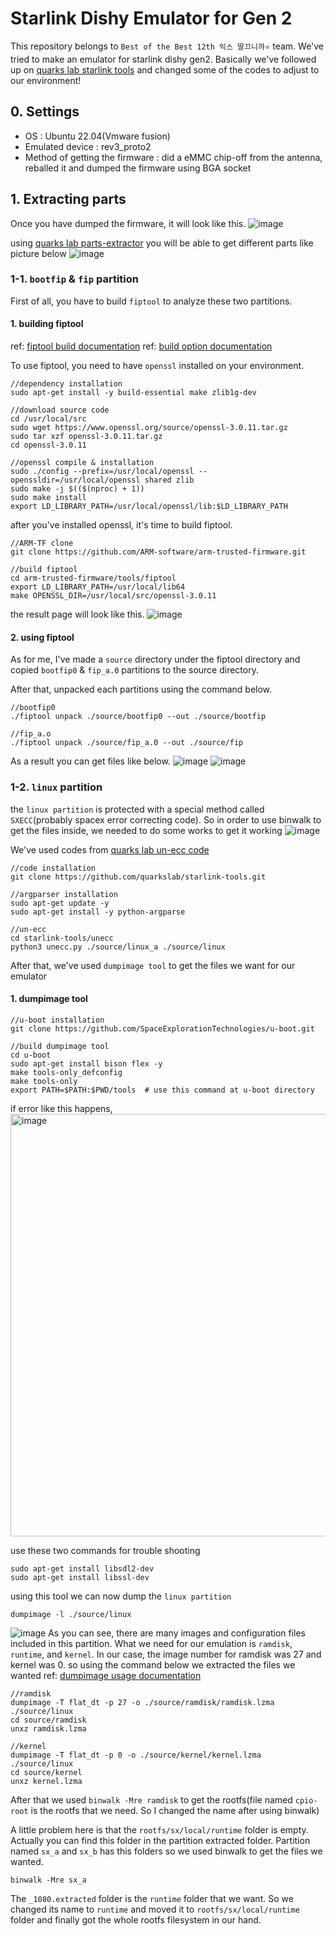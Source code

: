 # Starlink Dishy Emulator for Gen 2

This repository belongs to ``Best of the Best 12th 익스 딸끄니까⭐️`` team.
We've tried to make an emulator for starlink dishy gen2. Basically we've followed up on [quarks lab starlink tools](https://github.com/quarkslab/starlink-tools) and changed some of the codes to adjust to our environment!

## 0. Settings

- OS : Ubuntu 22.04(Vmware fusion)
- Emulated device : rev3_proto2
- Method of getting the firmware : did a eMMC chip-off from the antenna, reballed it and dumped the firmware using BGA socket

## 1. Extracting parts
Once you have dumped the firmware, it will look like this.
![image](https://github.com/bob-doduk/Starlink-Analysis-gen2/assets/102951397/b018eb5d-5794-460a-a601-a0caf96b795a)

using [quarks lab parts-extractor](https://github.com/quarkslab/starlink-tools/tree/main/parts-extractor) you will be able to get different parts like picture below
![image](https://github.com/bob-doduk/Starlink-Analysis-gen2/assets/102951397/76e9a487-64c9-4a7d-ab82-85a36d0c9a3a)

### 1-1. ``bootfip`` & ``fip`` partition
First of all, you have to build ``fiptool`` to analyze these two partitions.

#### 1. building fiptool
ref: [fiptool build documentation](https://trustedfirmware-a.readthedocs.io/en/latest/getting_started/tools-build.html)
ref: [build option documentation](https://trustedfirmware-a.readthedocs.io/en/latest/getting_started/build-options.html#build-options)

To use fiptool, you need to have ``openssl`` installed on your environment. 
```
//dependency installation
sudo apt-get install -y build-essential make zlib1g-dev

//download source code
cd /usr/local/src
sudo wget https://www.openssl.org/source/openssl-3.0.11.tar.gz
sudo tar xzf openssl-3.0.11.tar.gz
cd openssl-3.0.11

//openssl compile & installation
sudo ./config --prefix=/usr/local/openssl --openssldir=/usr/local/openssl shared zlib
sudo make -j $(($(nproc) + 1))
sudo make install
export LD_LIBRARY_PATH=/usr/local/openssl/lib:$LD_LIBRARY_PATH
```

after you've installed openssl, it's time to build fiptool.

```
//ARM-TF clone
git clone https://github.com/ARM-software/arm-trusted-firmware.git

//build fiptool
cd arm-trusted-firmware/tools/fiptool
export LD_LIBRARY_PATH=/usr/local/lib64
make OPENSSL_DIR=/usr/local/src/openssl-3.0.11
```

the result page will look like this.
![image](https://github.com/bob-doduk/Starlink-Analysis-gen2/assets/102951397/46b7fa6e-834f-4ea7-b9ab-90ead171496c)

#### 2. using fiptool
As for me, I've made a ``source`` directory under the fiptool directory and copied ``bootfip0`` & ``fip_a.0`` partitions to the source directory.

After that, unpacked each partitions using the command below.
```
//bootfip0
./fiptool unpack ./source/bootfip0 --out ./source/bootfip

//fip_a.o
./fiptool unpack ./source/fip_a.0 --out ./source/fip
```

As a result you can get files like below.
![image](https://github.com/bob-doduk/Starlink-Analysis-gen2/assets/102951397/8485f26c-7784-40e9-b64d-f65a2a8244cf)
![image](https://github.com/bob-doduk/Starlink-Analysis-gen2/assets/102951397/a6bceac9-07f0-432b-af19-8e58e41dfe80)

### 1-2. ``linux`` partition
the ``linux partition`` is protected with a special method called ``SXECC``(probably spacex error correcting code). So in order to use binwalk to get the files inside, we needed to do some works to get it working
![image](https://github.com/bob-doduk/Starlink-Analysis-gen2/assets/102951397/cda94538-51ab-4b6d-87af-b48c689dde9a)

We've used codes from [quarks lab un-ecc code](https://github.com/quarkslab/starlink-tools/tree/main/unecc)
```
//code installation
git clone https://github.com/quarkslab/starlink-tools.git

//argparser installation
sudo apt-get update -y
sudo apt-get install -y python-argparse

//un-ecc
cd starlink-tools/unecc
python3 unecc.py ./source/linux_a ./source/linux
```

After that, we've used ``dumpimage tool`` to get the files we want for our emulator

#### 1. dumpimage tool
```
//u-boot installation
git clone https://github.com/SpaceExplorationTechnologies/u-boot.git

//build dumpimage tool
cd u-boot
sudo apt-get install bison flex -y
make tools-only_defconfig
make tools-only
export PATH=$PATH:$PWD/tools  # use this command at u-boot directory
```

if error like this happens,
<img width="676" alt="image" src="https://github.com/bob-doduk/Starlink-Analysis-gen2/assets/102951397/3d754d2f-00c4-4e1f-94bf-3fc16f48a7c7">

use these two commands for trouble shooting
```
sudo apt-get install libsdl2-dev
sudo apt-get install libssl-dev
```

using this tool we can now dump the ``linux partition``
```
dumpimage -l ./source/linux
```
![image](https://github.com/bob-doduk/Starlink-Analysis-gen2/assets/102951397/745a9792-223d-44ea-8af9-784069c36c6f)
As you can see, there are many images and configuration files included in this partition. What we need for our emulation is ``ramdisk``, ``runtime``, and ``kernel``. In our case, the image number for ramdisk was 27 and kernel was 0.
so using the command below we extracted the files we wanted
ref: [dumpimage usage documentation](https://www.gibbard.me/linux_fit_images/)
```
//ramdisk
dumpimage -T flat_dt -p 27 -o ./source/ramdisk/ramdisk.lzma ./source/linux
cd source/ramdisk
unxz ramdisk.lzma

//kernel
dumpimage -T flat_dt -p 0 -o ./source/kernel/kernel.lzma ./source/linux
cd source/kernel
unxz kernel.lzma
```

After that we used ``binwalk -Mre ramdisk`` to get the rootfs(file named ``cpio-root`` is the rootfs that we need. So I changed the name after using binwalk)

A little problem here is that the ``rootfs/sx/local/runtime`` folder is empty. Actually you can find this folder in the partition extracted folder. Partition named ``sx_a`` and ``sx_b`` has this folders so we used binwalk to get the files we wanted. 
```
binwalk -Mre sx_a
```

The ``_1080.extracted`` folder is the ``runtime`` folder that we want. So we changed its name to ``runtime`` and moved it to ``rootfs/sx/local/runtime`` folder and finally got the whole rootfs filesystem in our hand.


